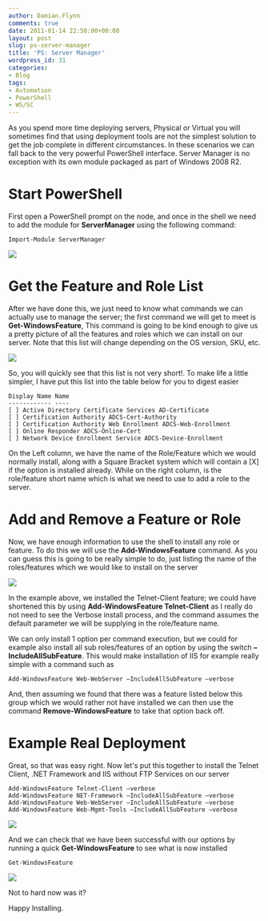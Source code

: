 ```yaml
---
author: Damian.Flynn
comments: true
date: 2011-01-14 22:50:00+00:00
layout: post
slug: ps-server-manager
title: 'PS: Server Manager'
wordpress_id: 31
categories:
- Blog
tags:
- Automation
- PowerShell
- WS/SC
---
```


As you spend more time deploying servers, Physical or Virtual you will sometimes find that using deployment tools are not the simplest solution to get the job complete in different circumstances. In these scenarios we can fall back to the very powerful PowerShell interface. Server Manager is no exception with its own module packaged as part of Windows 2008 R2.

# Start PowerShell

First open a PowerShell prompt on the node, and once in the shell we need to add the module for **ServerManager** using the following command:
    
    Import-Module ServerManager




![](http://blogstorage.damianflynn.com/wp-content/uploads/2011/01/011411_2144_ServerManag14.png)




# Get the Feature and Role List




After we have done this, we just need to know what commands we can actually use to manage the server; the first command we will get to meet is **Get-WindowsFeature**, This command is going to be kind enough to give us a pretty picture of all the features and roles which we can install on our server. Note that this list will change depending on the OS version, SKU, etc.




![](http://blogstorage.damianflynn.com/wp-content/uploads/2011/01/011411_2144_ServerManag24.png)




So, you will quickly see that this list is not very short!. To make life a little simpler, I have put this list into the table below for you to digest easier
    
    Display Name Name
    ------------ ----
    [ ] Active Directory Certificate Services AD-Certificate
    [ ] Certification Authority ADCS-Cert-Authority
    [ ] Certification Authority Web Enrollment ADCS-Web-Enrollment
    [ ] Online Responder ADCS-Online-Cert
    [ ] Network Device Enrollment Service ADCS-Device-Enrollment




On the Left column, we have the name of the Role/Feature which we would normally install, along with a Square Bracket system which will contain a [X] if the option is installed already. While on the right column, is the role/feature short name which is what we need to use to add a role to the server.




# Add and Remove a Feature or Role




Now, we have enough information to use the shell to install any role or feature. To do this we will use the **Add-WindowsFeature** command. As you can guess this is going to be really simple to do, just listing the name of the roles/features which we would like to install on the server




![](http://blogstorage.damianflynn.com/wp-content/uploads/2011/01/011411_2144_ServerManag3.png)




In the example above, we installed the Telnet-Client feature; we could have shortened this by using **Add-WindowsFeature Telnet-Client** as I really do not need to see the Verbose install process, and the command assumes the default parameter we will be supplying in the role/feature name.




We can only install 1 option per command execution, but we could for example also install all sub roles/features of an option by using the switch **–IncludeAllSubFeature**. This would make installation of IIS for example really simple with a command such as
    
    Add-WindowsFeature Web-WebServer –IncludeAllSubFeature –verbose




And, then assuming we found that there was a feature listed below this group which we would rather not have installed we can then use the command **Remove-WindowsFeature** to take that option back off.




# Example Real Deployment




Great, so that was easy right. Now let's put this together to install the Telnet Client, .NET Framework and IIS without FTP Services on our server
    
    Add-WindowsFeature Telnet-Client –verbose
    Add-WindowsFeature NET-Framework –IncludeAllSubFeature –verbose
    Add-WindowsFeature Web-WebServer –IncludeAllSubFeature –verbose
    Add-WindowsFeature Web-Mgmt-Tools –IncludeAllSubFeature –verbose




![](http://blogstorage.damianflynn.com/wp-content/uploads/2011/01/011411_2144_ServerManag4.png)













And we can check that we have been successful with our options by running a quick **Get-WindowsFeature** to see what is now installed
    
    Get-WindowsFeature




![](http://blogstorage.damianflynn.com/wp-content/uploads/2011/01/011411_2144_ServerManag5.png)













Not to hard now was it?




Happy Installing.
